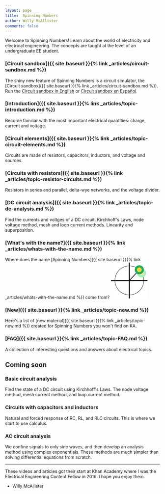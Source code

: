 ```yaml
--- 
layout: page
title:  Spinning Numbers 
author: Willy McAllister
comments: false
---
```


Welcome to Spinning Numbers! Learn about the world of electricity and electrical engineering. The concepts are taught at the level of an undergraduate EE student.  

### [Circuit sandbox]({{ site.baseurl }}{% link _articles/circuit-sandbox.md %})
The shiny new feature of Spinning Numbers is a circuit simulator, the [Circuit sandbox]({{ site.baseurl }}{% link _articles/circuit-sandbox.md %}).  
Run the [Circuit sandbox in English](http://spinningnumbers.org/circuit-sandbox/index.html) or [Circuit sandbox en Español](http://spinningnumbers.org/circuit-sandbox/index-es.html). 

### [Introduction]({{ site.baseurl }}{% link _articles/topic-introduction.md %})
Become familiar with the most important electrical quantities: charge, current and voltage.

### [Circuit elements]({{ site.baseurl }}{% link _articles/topic-circuit-elements.md %})
Circuits are made of resistors, capacitors, inductors, and voltage and sources.

### [Circuits with resistors]({{ site.baseurl }}{% link _articles/topic-resistor-circuits.md %})
Resistors in series and parallel, delta-wye networks, and the voltage divider.

### [DC circuit analysis]({{ site.baseurl }}{% link _articles/topic-dc-analysis.md %})
Find the currents and voltges of a DC circuit. Kirchhoff's Laws, node voltage method, mesh and loop current methods. Linearity and superposition.

### [What's with the name?]({{ site.baseurl }}{% link _articles/whats-with-the-name.md %})

Where does the name [Spinning Numbers]({{ site.baseurl }}{% link _articles/whats-with-the-name.md %}) come from? <img class="sn-logo" src="/i/sn_logo2.svg" alt="logo"> 

### [New]({{ site.baseurl }}{% link _articles/topic-new.md %})
Here's a list of [new material]({{ site.baseurl }}{% link _articles/topic-new.md %}) created for Spinning Numbers you won't find on KA.

### [FAQ]({{ site.baseurl }}{% link _articles/topic-FAQ.md %})
A collection of interesting questions and answers about electrical topics.


## Coming soon

### Basic circuit analysis
Find the state of a DC circuit using Kirchhoff's Laws. The node voltage method, mesh current method, and loop current method.

### Circuits with capacitors and inductors
Natural and forced response of RC, RL, and RLC circuits. This is where we start to use calculus.

### AC circuit analysis
We confine signals to only sine waves, and then develop an analysis method using complex exponentials. These methods are much simpler than solving differential equations from scratch.

----
These videos and articles got their start at Khan Academy where I was the Electrical Engineering Content Fellow in 2016. I hope you enjoy them.  
- Willy McAllister

